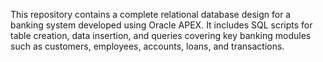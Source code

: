 This repository contains a complete relational database design for a banking system developed using Oracle APEX. It includes SQL scripts for table creation, data insertion, and queries covering key banking modules such as customers, employees, accounts, loans, and transactions.
